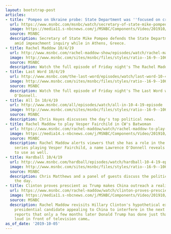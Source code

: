 ```yaml
---
layout: bootstrap-post
articles:
- title: 'Pompeo on Ukraine probe: State Department was ''focused on creating space'''
  url: https://www.msnbc.com/msnbc/watch/secretary-of-state-mike-pompeo-defends-state-department-amid-impeachment-inquiry-70691397818
  image: https://media11.s-nbcnews.com/j/MSNBC/Components/Video/201910/n_msnbc_brk_pompeo_191005_1920x1080.nbcnews-fp-1200-630.jpg
  source: MSNBC
  description: Secretary of State Mike Pompeo defends the State Department's involvement
    amid impeachment inquiry while in Athens, Greece.
- title: Rachel Maddow 10/4/19
  url: http://www.msnbc.com/rachel-maddow-show/episodes/watch/rachel-maddow-10-4-19-episode
  image: http://www.msnbc.com/sites/msnbc/files/styles/ratio--16-9--1067x600/public/videos/190924_4035827_Rachel_Maddow_10_4_19_800x450_1615120963815.jpg?itok=PkA_6MDh
  source: MSNBC
  description: Watch the full episode of Friday night's The Rachel Maddow Show.
- title: Last Word 10/4/19
  url: http://www.msnbc.com/the-last-word/episodes/watch/last-word-10-4-19-episode
  image: http://www.msnbc.com/sites/msnbc/files/styles/ratio--16-9--1067x600/public/videos/190923_4034964_Last_Word_10_4_19_800x450_1615068227743.jpg?itok=AGA6ObVN
  source: MSNBC
  description: Watch the full episode of Friday night's The Last Word with Lawrence
    O'Donnell.
- title: All In 10/4/19
  url: http://www.msnbc.com/all/episodes/watch/all-in-10-4-19-episode
  image: http://www.msnbc.com/sites/msnbc/files/styles/ratio--16-9--1067x600/public/videos/190925_4036452_All_In_10_4_19_800x450_1615059523752.jpg?itok=AL9Obd7J
  source: MSNBC
  description: Chris Hayes discusses the day's top political news.
- title: Rachel Maddow to play Vesper Fairchild in CW's Batwoman
  url: https://www.msnbc.com/rachel-maddow/watch/rachel-maddow-to-play-vesper-fairchild-in-cw-s-batwoman-70676549657
  image: https://media14.s-nbcnews.com/j/MSNBC/Components/Video/201910/n_maddow_evesper_191004_1920x1080.nbcnews-fp-1200-630.jpg
  source: MSNBC
  description: Rachel Maddow alerts viewers that she has a role in the CW's new Batwoman
    series playing Vesper Fairchild, a name Lawrence O'Donnell reveals he intends
    to use as well.
- title: Hardball 10/4/19
  url: http://www.msnbc.com/hardball/episodes/watch/hardball-10-4-19-episode
  image: http://www.msnbc.com/sites/msnbc/files/styles/ratio--16-9--1067x600/public/videos/190927_4037829_Hardball_10_4_19_800x450_1615016515900.jpg?itok=ofufGSkw
  source: MSNBC
  description: Chris Matthews and a panel of guests discuss the political news of
    the day.
- title: Clinton proves prescient as Trump makes China outreach a reality
  url: https://www.msnbc.com/rachel-maddow/watch/clinton-proves-prescient-as-trump-makes-china-outreach-a-reality-70678085757
  image: https://media11.s-nbcnews.com/j/MSNBC/Components/Video/201910/n_maddow_a1china_191004_1920x1080.nbcnews-fp-1200-630.jpg
  source: MSNBC
  description: Rachel Maddow revisits Hillary Clinton's hypothetical example of a
    presidential candidate appealing to China to interfere in the next election, and
    reports that only a few months later Donald Trump has done just that, both out
    loud in front of television came…
as_of_date: '2019-10-05'
---
```


